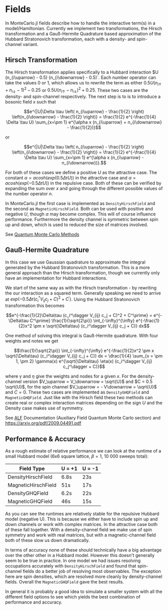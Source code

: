 # Fields

In MonteCarlo.jl fields describe how to handle the interactive term(s) in a model/Hamiltonian. Currently we implement two transformations, the Hirsch transformation and a Gauß-Hermite Quadrature based approximation of the Hubbard Stratonovich transformation, each with a density- and spin-channel variant. 

## Hirsch Transformation

The Hirsch transformation applies specifically to a Hubbard interaction $U (n_{i\uparrow} - 0.5) (n_{i\downarrow} - 0.5)`. Each number operator can take the values 0 or 1, which allows us to rewrite the term as either $0.5 U (n_{i\uparrow} + n_{i\downarrow} - 1)^2 - 0.25$ or $0.5 U (n_{i\uparrow} - n_{i\downarrow})^2 + 0.25$. These two cases are the density- and spin-channel respectively. The next step is to is to introduce a bosonic field $x$ such that

```math
e^{|U|\Delta \tau \left( n_{i\uparrow} - \frac{1}{2} \right) \left(n_{i\downarrow} - \frac{1}{2} \right)} 
= \frac{1}{2} e^{-\frac{1}{4} \Delta \tau U} \sum_{x=\pm 1} e^{\alpha x (n_{i\uparrow} + n_{i\downarrow} - \frac{1}{2})}
```

or

```math
e^{|U|\Delta \tau \left( n_{i\uparrow} - \frac{1}{2} \right) \left(n_{i\downarrow} - \frac{1}{2} \right)} 
= \frac{1}{2} e^{-\frac{1}{4} \Delta \tau U} \sum_{x=\pm 1} e^{\alpha x (n_{i\uparrow} - n_{i\downarrow})}.
```

For both of these cases we define a positive $U$ as the attractive case. The constant $\alpha = acosh(exp(0.5 \Delta\tau U))$ in the attractive case and $\alpha = acosh(exp(-0.5 \Delta\tau U))$ in the repulsive case. Both of these can be verified by expanding the sum over $x$ and going through the different possible values of the number operator $n$.

In MonteCarlo.jl the first case is implemented as `DensityHirschField` and the second as `MagneticHirschField`. Both can be used with positive and negative $U$, though $\alpha$ may become complex. This will of course influence performance. Furthermore the density channel is symmetric between spin up and down, which is used to reduced the size of matrices involved.

See [Quantum Monte Carlo Methods](https://doi.org/10.1017/CBO9780511902581)

## Gauß-Hermite Quadrature

In this case we use Gaussian quadrature to approximate the integral generated by the Hubbard Stratonovich transformation. This is a more general approach than the Hirsch transformation, though we currently only have an implementation for Hubbard interactions.

We start of the same way as with the Hirsch transformation - by rewriting the our interaction as a squared term. Generally speaking we need to arrive at $exp(-0.5\Delta\tau (c_i^\dagger V_{ij} c_j + C)^2 + C^\prime)$. Using the Hubbard Stratonovich transformation this becomes

```math
e^{-\frac{1}{2}\Delta\tau (c_i^\dagger V_{ij} c_j + C)^2 + C^\prime} = e^{-\Delta\tau C^\prime} \frac{1}{\sqrt{2\pi}} \int_{-\infty}^{\infty} e^{-\frac{1}{2}x^2 \pm x \sqrt{\Delta\tau} (c_i^\dagger V_{ij} c_j + C)} dx
```

One method of solving this integral is Gauß-Hermite quadrature. With four weights and notes we get

```math
\frac{1}{\sqrt{2\pi}} \int_{-\infty}^{\infty} e^{-\frac{1}{2}x^2 \pm x \sqrt{\Delta\tau} (c_i^\dagger V_{ij} c_j + C)} dx = \đrac{1}{4} \sum_{x = \pm 1, \pm 2} \gamma(x) e^{\sqrt{\Delta\tau} \eta(x) (c_i^\dagger V_{ij} c_j^\dagger + C)}
```

where $\gamma$ and $\eta$ give the weights and nodes for a given $x$. For the density-channel version $V_\uparrow = V_\downarrow = \sqrt{U}$ and $C = 0.5 \sqrt{U}$, for the spin channel $V_\uparrow = - V\downarrow = \sqrt{U}$ and $C = 0$. These two cases are implemented as `DensityGHQField` and `MagneticGHQField`. Just like with the Hirsch field these two methods can create real or complex interaction matrices depending on the sign $U$ and the Density case makes use of symmetry.

See [ALF](https://git.physik.uni-wuerzburg.de/ALF/ALF) Documentation (Auxiliary Field Quantum Monte Carlo section) and https://arxiv.org/pdf/2009.04491.pdf

## Performance & Accuracy

As a rough estimate of relative performance we can look at the runtime of a small Hubbard model (6x6 square lattice, $\beta = 1$, 10 000 sweeps total):

|     Field Type      | U = +1 | U = -1 |
| ------------------- | ------ | ------ |
| DensityHirschField  |  6.8s  |  23s   |
| MagneticHirschField |  51s   |  17s   |
| DensityGHQField     |  6.2s  |  22s   |
| MagneticGHQField    |  46s   |  15s   |

As you can see the runtimes are relatively stable for the repulsive Hubbard model (negative U). This is because we either have to include spin up and down channels or work with complex matrices. In the attractive case both of these fall together. With a density-channel field we make use of spin symmetry and work with real matrices, but with a magnetic-channel field both of these slow us down dramatically.

In terms of accuracy none of these should technically have a big advantage over the other other in a Hubbard model. However this doesn't generally seem to be true in practice. In one model we had issues resolving occupations accurately with `DensityHirschField` and found that spin-channel fields do a better job of resolving most observables. The exception here are spin densities, which are resolved more cleanly by density-channel fields. Overall the `MagneticGHQField` gave the best results. 

In general it is probably a good idea to simulate a smaller system with all the different field options to see which yields the best combination of performance and accuracy.